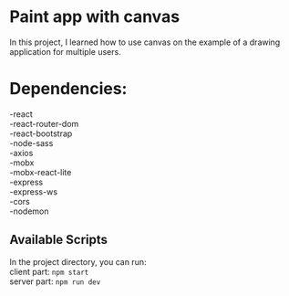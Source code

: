 # Paint app with canvas

In this project, I learned how to use canvas on the example of a drawing application for multiple users.

# Dependencies:

   -react\
   -react-router-dom\
   -react-bootstrap\
   -node-sass\
   -axios\
   -mobx\
   -mobx-react-lite\
   -express\
   -express-ws\
   -cors\
   -nodemon

## Available Scripts

In the project directory, you can run:\
client part: `npm start`\
server part: `npm run dev`
